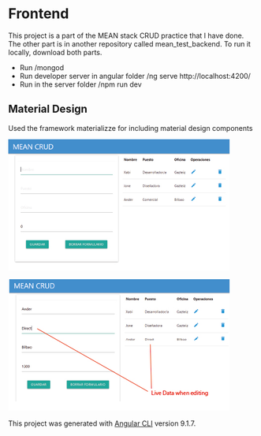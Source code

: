 # Frontend



This project is a part of the MEAN stack CRUD practice that I have done. The other part is in another repository called mean_test_backend.
To run it locally, download both parts. 
- Run      /mongod
- Run developer server in angular folder      /ng serve   http://localhost:4200/
- Run in the server folder      /npm run dev

## Material Design
Used the framework materializze for including material design components

![](pantallazo1.jpg)

![](pantallazo2.jpg)


This project was generated with [Angular CLI](https://github.com/angular/angular-cli) version 9.1.7.


